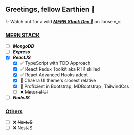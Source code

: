 
## Greetings, fellow Earthien 👾
✨ Watch out for a wild ***<ins>MERN Stack Dev 🤖</ins>*** on loose ಠ_ಠ

### <ins>MERN STACK</ins>
- [ ] ***MongoDB***
- [ ] ***Express***
- [x] ***ReactJS***
	- [x] ✅ TypeScript with TDD Approach</sub>
	- [x] ✅ React Redux Toolkit aka RTK skilled
	- [x] ✅ React Advanced Hooks adept
	- [x] 💯 Chakra UI theme's closest relative
	- [x] 💯 Proficient in Bootstrap, MDBootstrap, TailwindCss
	- [ ] ❌ ~~Material UI~~
- [ ] ***NodeJS***

### <ins>Others</ins>
- [ ] ❌ ~~NextJS~~
- [ ] ❌ ~~NestJS~~
